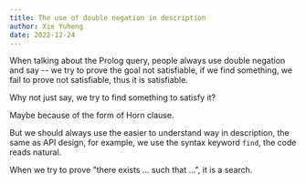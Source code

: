 ```yaml
---
title: The use of double negation in description
author: Xie Yuheng
date: 2022-12-24
---
```


When talking about the Prolog query,
people always use double negation and say
-- we try to prove the goal not satisfiable,
if we find something, we fail to prove not satisfiable,
thus it is satisfiable.

Why not just say, we try to find something to satisfy it?

Maybe because of the form of Horn clause.

But we should always use the easier to understand way in description,
the same as API design, for example, we use the syntax keyword `find`,
the code reads natural.

When we try to prove "there exists ... such that ...",
it is a search.
